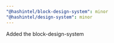 ```yaml
---
"@hashintel/block-design-system": minor
"@hashintel/design-system": minor
---
```


Added the block-design-system
